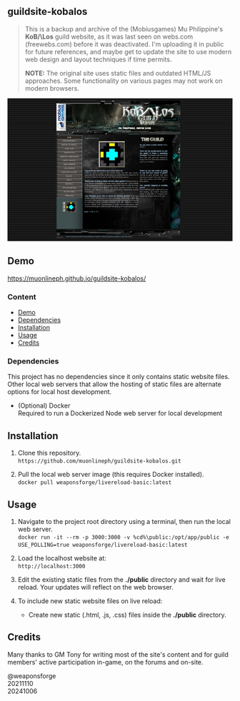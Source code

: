 ## guildsite-kobalos

> This is a backup and archive of the (Mobiusgames) Mu Philippine's **KoB/\Los** guild website, as it was last seen on webs.com (freewebs.com) before it was deactivated. I'm uploading it in public for future references, and maybe get to update the site to use modern web design and layout techniques if time permits.
>
> **NOTE:** The original site uses static files and outdated HTML/JS approaches. Some functionality on various pages may not work on modern browsers.

![kobalos](assets/screenshot.png)

## Demo

https://muonlineph.github.io/guildsite-kobalos/


### Content

- [Demo](#demo)
- [Dependencies](#dependencies)
- [Installation](#installation)
- [Usage](#usage)
- [Credits](#credits)

### Dependencies

This project has no dependencies since it only contains static website files. Other local web servers that allow the hosting of static files are alternate options for local host development.

- (Optional) Docker<br>
   Required to run a Dockerized Node web server for local development


## Installation

1. Clone this repository.<br>
`https://github.com/muonlineph/guildsite-kobalos.git`

2. Pull the local web server image (this requires Docker installed).<br>
`docker pull weaponsforge/livereload-basic:latest`


## Usage

1. Navigate to the project root directory using a terminal, then run the local web server.<br>
`docker run -it --rm -p 3000:3000 -v %cd%\public:/opt/app/public -e USE_POLLING=true weaponsforge/livereload-basic:latest`

2. Load the localhost website at:<br>
`http://localhost:3000`

3.  Edit the existing static files from the **./public** directory and wait for live reload. Your updates will reflect on the web browser.

4. To include new static website files on live reload:
	- Create new static (.html, .js, .css) files inside the **./public** directory.

## Credits

Many thanks to GM Tony for writing most of the site's content and for guild members' active participation in-game, on the forums and on-site.

@weaponsforge<br>
20211110<br>
20241006
